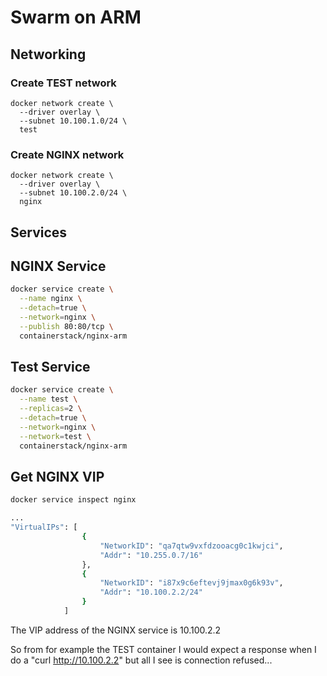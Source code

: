 # Swarm on ARM

## Networking
### Create TEST network
```shell
docker network create \
  --driver overlay \
  --subnet 10.100.1.0/24 \
  test
```

### Create NGINX network
```shell
docker network create \
  --driver overlay \
  --subnet 10.100.2.0/24 \
  nginx
```

## Services
## NGINX Service
```bash
docker service create \
  --name nginx \
  --detach=true \
  --network=nginx \
  --publish 80:80/tcp \
  containerstack/nginx-arm
  ```

  ## Test Service
```bash
docker service create \
  --name test \
  --replicas=2 \
  --detach=true \
  --network=nginx \
  --network=test \
  containerstack/nginx-arm
```

## Get NGINX VIP
```bash
docker service inspect nginx

...
"VirtualIPs": [
                {
                    "NetworkID": "qa7qtw9vxfdzooacg0c1kwjci",
                    "Addr": "10.255.0.7/16"
                },
                {
                    "NetworkID": "i87x9c6eftevj9jmax0g6k93v",
                    "Addr": "10.100.2.2/24"
                }
            ]
```
The VIP address of the NGINX service is 10.100.2.2

So from for example the TEST container I would expect a response when I do a "curl http://10.100.2.2" but all I see is connection refused...
